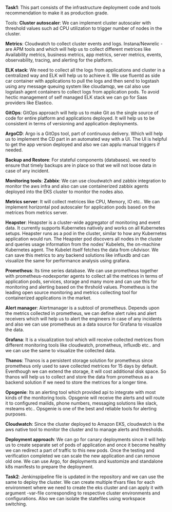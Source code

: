 **Task1**:
 This part consists of the infrastructure deployment code and tools recommendation to make it as production grade.

Tools:
**Cluster autoscaler**: We can implement cluster autoscaler with threshold values such ad CPU utilization to trigger number of nodes in the cluster.

**Metrics**: Cloudwatch to collect cluster events and logs.
         Instana/Newrelic - are APM tools and which will help us to collect different metrices like Availability metrics, business metrics, app metrics, server metrics, events, observability, tracing, and alerting for the platform.

**ELK stack**: We need to collect all the logs from applications and cluster in a centralized way and ELK will help us to achieve it. We use fluentd as side car container with applications to pull the logs and then send to logstash using any message queuing system like cloudamqp, we cal also use logstash agent containers to collect logs from application pods. To avoid hectic management of self managed ELK stack we can go for Saas providers like Elastico.

**GitOps**: GitOps approach will help us to make Git as the single source of code for entire platform and applications deployed. It will help us to be consistent in terms of versioning and application deployments. 

**ArgoCD**: Argo is a GitOps tool, part of continuous delivery. Which will help us to implement the CD part in an automated way with a UI. The UI is helpful to get the app version deployed and also we can applu manual triggers if needed.

**Backup and Restore**: For stateful components (databases). we need to ensure that timely backups are in place so that we will not loose data in case of any incident.

**Monitoring tools**:
**Zabbix**: We can use cloudwatch and zabbix integration to monitor the aws infra and also can use containerized zabbix agents deployed into the EKS cluster to monitor the nodes also.

**Metrics server**: It will collect metrices like CPU, Memory, IO etc.. We can implement horizontal pod autoscaler for application pods based on the metrices from metrics server. 

**Heapster**: Heapster is a cluster-wide aggregator of monitoring and event data. It currently supports Kubernetes natively and works on all Kubernetes setups. Heapster runs as a pod in the cluster, similar to how any Kubernetes application would run. The Heapster pod discovers all nodes in the cluster and queries usage information from the nodes’ Kubelets, the on-machine Kubernetes agent. The Kubelet itself fetches the data from cAdvisor. We can save this metrics to any backend solutions like influxdb and can visualize the same for performance analysis using grafana.

**Prometheus**: Its time series database. We can use prometheus together with prometheus-nodexporter agents to collect all the metrices in terms of application pods, services, storage and many more and can use this for monitoring and alerting based on the thrshold values. Prometheus is the leading open source monitoring and metrics collecting tool for containerized applications in the market.

**Alert manager**: Alertmanager is a subtool of prometheus. Depends upon the metrics collected in prometheus, we can define alert rules and alert receivers which will help us to alert the engineers in case of any incidents and also we can use prometheus as a data source for Grafana to visualize the data.

**Grafana**: It is a visualization tool which will receive collected metrices from different monitoring tools like cloudwatch, prometheus, influxdb etc.. and we can use the same to visualize the collected data.

**Thanos**: Thanos is a persistent storage solution for prometheus since prometheus only used to save collected metrices for 15 days by default. Eventhough we can extend the storage, it will cost additional disk space. So thanos will help us to collect and store the data from prometheus as a backend solution if we need to store the metrices for a longer time.

**Opsgenie**: Its an alerting tool which provided api to integrate with most kinds of the monitoring tools. Opsgenie will receive the alerts and will route it to configured mailids, phone numbers, messaging solutions like slack, msteams etc.. Opsgenie is one of the best and reliable tools for alerting purposes.

**Cloudwatch**: Since the cluster deployed to Amazon EKS, cloudwatch is the aws native tool to monitor the cluster and to manage alerts and thresholds.

**Deployment approach**:
We can go for canary deployments since it will help us to create separate set of pods of application and once it become healthy we can redirect a part of traffic to this new pods. Once the testing and verification completed we can scale the new application and can remove old one. 
We can use Argo, for deployments and kustomize and standalone k8s manifests to prepare the deployment.

**Task2**:
Jenkinspipeline file is updated in the repository and we can use the same to deploy the cluster. We can create multiple tfvars files for each environment where we need to create the eks cluster and can apply it with argument -var-file corresponding to respective cluster environments and configurations. Also we can isolate the statefiles using workspace switching.

